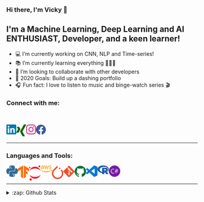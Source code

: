 ### Hi there, I'm Vicky 👋


## I'm a Machine Learning, Deep Learning and AI ENTHUSIAST, Developer, and a keen learner!

- 💻 I’m currently working on CNN, NLP and Time-series!
- 📚 I’m currently learning everything 👨🏽‍🎓
- 🤝 I’m looking to collaborate with other developers
- 🥅 2020 Goals: Build up a dashing portfolio
- 🎧 Fun fact: I love to listen to music and binge-watch series 🎬


### Connect with me:
<br />

[<img align="left" alt="vkyprmr | LinkedIn" width="26px" src="https://raw.githubusercontent.com/vkyprmr/vkyprmr/master/assets/svg/color/linkedin.svg" />][linkedin]
[<img align="left" alt="vkyprmr | Xing" width="26px" src="https://raw.githubusercontent.com/vkyprmr/vkyprmr/master/assets/svg/color/xing.svg" />][xing]
[<img align="left" alt="vkyprmr | Instagram" width="26px" src="https://raw.githubusercontent.com/vkyprmr/vkyprmr/master/assets/svg/color/instagram.svg" />][instagram]
[<img align="left" alt="vkyprmr | Facebook" width="26px" src="https://raw.githubusercontent.com/vkyprmr/vkyprmr/master/assets/svg/color/facebook.svg" />][facebook]

<br />
<br />

---


### Languages and Tools:


<img align="left" alt="Python" width="30px" src="https://raw.githubusercontent.com/vkyprmr/vkyprmr/master/assets/svg/color/python.svg" />
<img align="left" alt="TensorFlow" width="30px" src="https://raw.githubusercontent.com/vkyprmr/vkyprmr/master/assets/svg/color/tensorflow.svg" />
<img align="left" alt="Jupyter" width="30px" src="https://raw.githubusercontent.com/vkyprmr/vkyprmr/master/assets/svg/color/jupyter.svg" />
<img align="left" alt="AWS" width="30px" src="https://raw.githubusercontent.com/vkyprmr/vkyprmr/master/assets/svg/color/aws.svg" />
<img align="left" alt="PyTorch" width="30px" src="https://raw.githubusercontent.com/vkyprmr/vkyprmr/master/assets/svg/color/pytorch.svg" />
<img align="left" alt="Git" width="30px" src="https://raw.githubusercontent.com/vkyprmr/vkyprmr/master/assets/svg/color/git.svg" />
<img align="left" alt="Github" width="30px" src="https://raw.githubusercontent.com/vkyprmr/vkyprmr/master/assets/svg/color/github.svg" />
<img align="left" alt="VSCode" width="30px" src="https://raw.githubusercontent.com/vkyprmr/vkyprmr/master/assets/svg/color/vscode.svg" />
<img align="left" alt="R" width="30px" src="https://raw.githubusercontent.com/vkyprmr/vkyprmr/master/assets/svg/color/r.svg" />
<img align="left" alt="C#" width="30px" src="https://raw.githubusercontent.com/vkyprmr/vkyprmr/master/assets/svg/color/csharp.svg" />

<br />
<br />

---

<details>
  <summary>:zap: Github Stats</summary>

  <img align="left" alt="vkyprmr's Github Stats" src="https://github-readme-stats.vercel.app/api?username=vkyprmr&show_icons=true&hide_border=true&theme=dark" />
  <img align="left" alt="vkyprmr's Github Stats" src="https://github-readme-stats.vercel.app/api/top-langs/?username=vkyprmr&show_icons=true&hide_border=true&theme=dark" />
  

</details>

[instagram]: https://www.instagram.com/vky_1090/
[linkedin]: https://www.linkedin.com/in/parmarvickyk/
[facebook]: https://www.facebook.com/vicky.parmar.52
[xing]: https://www.xing.com/profile/Vicky_Parmar/cv
